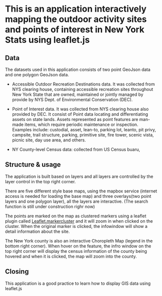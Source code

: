 # This is an application interactively mapping the outdoor activity sites and points of interest in New York Stats using leaflet.js


## Data
The datasets used in this application consists of two point GeoJson data and one polygon GeoJson data.

* Accessible Outdoor Recreation Destinations data. It was collected from NYS clearing house, containing accessible recreation sites throughout New York State that are owned, maintained or jointly managed by provide by NYS Dept. of Environmental Conservation (DEC).


* Point of Interest data. It was collected from NYS clearing house also provided by DEC. It consist of Point data locating and differentiating assets on state lands. Assets represented as point features are man-made items, which require periodic maintenance or inspection. Examples include: custodial, asset, lean-to, parking lot, leanto, pit privy, campsite, trail structure, parking, primitive site, fire tower, scenic vista, picnic site, day use area, and others.


* NY County-level Census data: collected from US Census buaru,



## Structure & usage

The application is built based on layers and all layers
are controlled by the layer control in the top right corner.

There are five different style base maps, using the mapbox service (internet access is needed for loading the base map) and three overlays(two point layers and one polygon layer), all the layers are interactive. (The search function is still under construction righr now)

The points are marked on the map as clustered markers using a leaflet plugin called [Leaflet.markercluster](https://github.com/Leaflet/Leaflet.markercluster) and it will zoom in when clicked on the cluster. When the original marker is clicked, the infowindow will show a detail information about the site.

The New York county is also an interactive Choropleth Map (legend in the bottom right corner). When hover on the feature, the infro window on the top right corner will display the census information of the county being hovered and when it is clicked, the map will zoom into the county.

## Closing
This application is a good practice to learn how to display GIS data using leaflet.js
